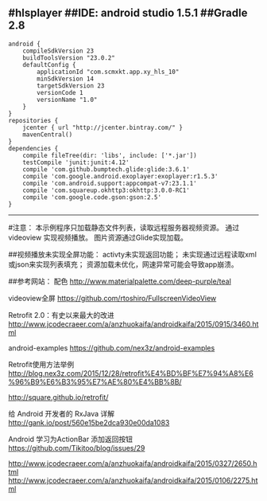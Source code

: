 #hlsplayer
##IDE:  android studio 1.5.1
##Gradle 2.8
----

    android {
        compileSdkVersion 23
        buildToolsVersion "23.0.2"
        defaultConfig {
            applicationId "com.scmxkt.app.xy_hls_10"
            minSdkVersion 14
            targetSdkVersion 23
            versionCode 1
            versionName "1.0"
        }
    }
    repositories {
        jcenter { url "http://jcenter.bintray.com/" }
        mavenCentral()
    }
    dependencies {
        compile fileTree(dir: 'libs', include: ['*.jar'])
        testCompile 'junit:junit:4.12'
        compile 'com.github.bumptech.glide:glide:3.6.1'
        compile 'com.google.android.exoplayer:exoplayer:r1.5.3'
        compile 'com.android.support:appcompat-v7:23.1.1'
        compile 'com.squareup.okhttp3:okhttp:3.0.0-RC1'
        compile 'com.google.code.gson:gson:2.5'
    }

-----

#注意：
本示例程序只加载静态文件列表，读取远程服务器视频资源。
通过videoview 实现视频播放。
图片资源通过Glide实现加载。


##视频播放未实现全屏功能：
activty未实现返回功能；
未实现通过远程读取xml或json来实现列表填充；
资源加载未优化，网速异常可能会导致app崩溃。

##参考网站：
配色
http://www.materialpalette.com/deep-purple/teal

videoview全屏
https://github.com/rtoshiro/FullscreenVideoView

Retrofit 2.0：有史以来最大的改进
http://www.jcodecraeer.com/a/anzhuokaifa/androidkaifa/2015/0915/3460.html

android-examples
https://github.com/nex3z/android-examples

Retrofit使用方法举例
http://blog.nex3z.com/2015/12/28/retrofit%E4%BD%BF%E7%94%A8%E6%96%B9%E6%B3%95%E7%AE%80%E4%BB%8B/

http://square.github.io/retrofit/

给 Android 开发者的 RxJava 详解
http://gank.io/post/560e15be2dca930e00da1083

Android 学习为ActionBar 添加返回按钮
https://github.com/Tikitoo/blog/issues/29



http://www.jcodecraeer.com/a/anzhuokaifa/androidkaifa/2015/0327/2650.html
http://www.jcodecraeer.com/a/anzhuokaifa/androidkaifa/2015/0106/2275.html